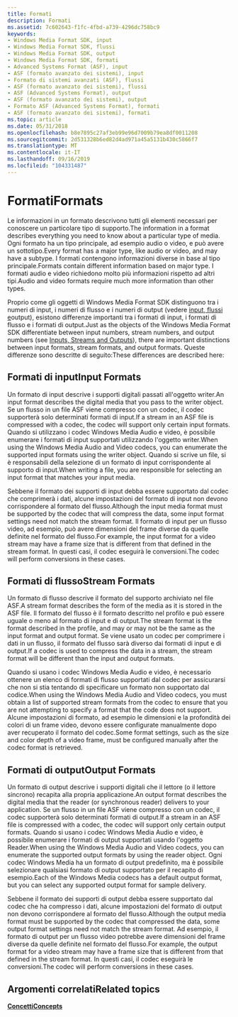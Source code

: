 ```yaml
---
title: Formati
description: Formati
ms.assetid: 7c602643-f1fc-4fbd-a739-4296dc758bc9
keywords:
- Windows Media Format SDK, input
- Windows Media Format SDK, flussi
- Windows Media Format SDK, output
- Windows Media Format SDK, formati
- Advanced Systems Format (ASF), input
- ASF (formato avanzato dei sistemi), input
- Formato di sistemi avanzati (ASF), flussi
- ASF (formato avanzato dei sistemi), flussi
- ASF (Advanced Systems Format), output
- ASF (formato avanzato dei sistemi), output
- Formato ASF (Advanced Systems Format), formati
- ASF (formato avanzato dei sistemi), formati
ms.topic: article
ms.date: 05/31/2018
ms.openlocfilehash: b8e7895c27af3eb99e96d7009b79ea8df0011208
ms.sourcegitcommit: 2d531328b6ed82d4ad971a45a5131b430c5866f7
ms.translationtype: MT
ms.contentlocale: it-IT
ms.lasthandoff: 09/16/2019
ms.locfileid: "104331487"
---
```

# <a name="formats"></a><span data-ttu-id="49d5d-115">Formati</span><span class="sxs-lookup"><span data-stu-id="49d5d-115">Formats</span></span>

<span data-ttu-id="49d5d-116">Le informazioni in un formato descrivono tutti gli elementi necessari per conoscere un particolare tipo di supporto.</span><span class="sxs-lookup"><span data-stu-id="49d5d-116">The information in a format describes everything you need to know about a particular type of media.</span></span> <span data-ttu-id="49d5d-117">Ogni formato ha un tipo principale, ad esempio audio o video, e può avere un sottotipo.</span><span class="sxs-lookup"><span data-stu-id="49d5d-117">Every format has a major type, like audio or video, and may have a subtype.</span></span> <span data-ttu-id="49d5d-118">I formati contengono informazioni diverse in base al tipo principale.</span><span class="sxs-lookup"><span data-stu-id="49d5d-118">Formats contain different information based on major type.</span></span> <span data-ttu-id="49d5d-119">I formati audio e video richiedono molto più informazioni rispetto ad altri tipi.</span><span class="sxs-lookup"><span data-stu-id="49d5d-119">Audio and video formats require much more information than other types.</span></span>

<span data-ttu-id="49d5d-120">Proprio come gli oggetti di Windows Media Format SDK distinguono tra i numeri di input, i numeri di flusso e i numeri di output (vedere [input, flussi e](inputs-streams-and-outputs.md)output), esistono differenze importanti tra i formati di input, i formati di flusso e i formati di output.</span><span class="sxs-lookup"><span data-stu-id="49d5d-120">Just as the objects of the Windows Media Format SDK differentiate between input numbers, stream numbers, and output numbers (see [Inputs, Streams and Outputs](inputs-streams-and-outputs.md)), there are important distinctions between input formats, stream formats, and output formats.</span></span> <span data-ttu-id="49d5d-121">Queste differenze sono descritte di seguito:</span><span class="sxs-lookup"><span data-stu-id="49d5d-121">These differences are described here:</span></span>

## <a name="input-formats"></a><span data-ttu-id="49d5d-122">Formati di input</span><span class="sxs-lookup"><span data-stu-id="49d5d-122">Input Formats</span></span>

<span data-ttu-id="49d5d-123">Un formato di input descrive i supporti digitali passati all'oggetto writer.</span><span class="sxs-lookup"><span data-stu-id="49d5d-123">An input format describes the digital media that you pass to the writer object.</span></span> <span data-ttu-id="49d5d-124">Se un flusso in un file ASF viene compresso con un codec, il codec supporterà solo determinati formati di input.</span><span class="sxs-lookup"><span data-stu-id="49d5d-124">If a stream in an ASF file is compressed with a codec, the codec will support only certain input formats.</span></span> <span data-ttu-id="49d5d-125">Quando si utilizzano i codec Windows Media Audio e video, è possibile enumerare i formati di input supportati utilizzando l'oggetto writer.</span><span class="sxs-lookup"><span data-stu-id="49d5d-125">When using the Windows Media Audio and Video codecs, you can enumerate the supported input formats using the writer object.</span></span> <span data-ttu-id="49d5d-126">Quando si scrive un file, si è responsabili della selezione di un formato di input corrispondente al supporto di input.</span><span class="sxs-lookup"><span data-stu-id="49d5d-126">When writing a file, you are responsible for selecting an input format that matches your input media.</span></span>

<span data-ttu-id="49d5d-127">Sebbene il formato dei supporti di input debba essere supportato dal codec che comprimerà i dati, alcune impostazioni del formato di input non devono corrispondere al formato del flusso.</span><span class="sxs-lookup"><span data-stu-id="49d5d-127">Although the input media format must be supported by the codec that will compress the data, some input format settings need not match the stream format.</span></span> <span data-ttu-id="49d5d-128">Il formato di input per un flusso video, ad esempio, può avere dimensioni del frame diverse da quelle definite nel formato del flusso.</span><span class="sxs-lookup"><span data-stu-id="49d5d-128">For example, the input format for a video stream may have a frame size that is different from that defined in the stream format.</span></span> <span data-ttu-id="49d5d-129">In questi casi, il codec eseguirà le conversioni.</span><span class="sxs-lookup"><span data-stu-id="49d5d-129">The codec will perform conversions in these cases.</span></span>

## <a name="stream-formats"></a><span data-ttu-id="49d5d-130">Formati di flusso</span><span class="sxs-lookup"><span data-stu-id="49d5d-130">Stream Formats</span></span>

<span data-ttu-id="49d5d-131">Un formato di flusso descrive il formato del supporto archiviato nel file ASF.</span><span class="sxs-lookup"><span data-stu-id="49d5d-131">A stream format describes the form of the media as it is stored in the ASF file.</span></span> <span data-ttu-id="49d5d-132">Il formato del flusso è il formato descritto nel profilo e può essere uguale o meno al formato di input e di output.</span><span class="sxs-lookup"><span data-stu-id="49d5d-132">The stream format is the format described in the profile, and may or may not be the same as the input format and output format.</span></span> <span data-ttu-id="49d5d-133">Se viene usato un codec per comprimere i dati in un flusso, il formato del flusso sarà diverso dai formati di input e di output.</span><span class="sxs-lookup"><span data-stu-id="49d5d-133">If a codec is used to compress the data in a stream, the stream format will be different than the input and output formats.</span></span>

<span data-ttu-id="49d5d-134">Quando si usano i codec Windows Media Audio e video, è necessario ottenere un elenco di formati di flusso supportati dal codec per assicurarsi che non si stia tentando di specificare un formato non supportato dal codice.</span><span class="sxs-lookup"><span data-stu-id="49d5d-134">When using the Windows Media Audio and Video codecs, you must obtain a list of supported stream formats from the codec to ensure that you are not attempting to specify a format that the code does not support.</span></span> <span data-ttu-id="49d5d-135">Alcune impostazioni di formato, ad esempio le dimensioni e la profondità dei colori di un frame video, devono essere configurate manualmente dopo aver recuperato il formato del codec.</span><span class="sxs-lookup"><span data-stu-id="49d5d-135">Some format settings, such as the size and color depth of a video frame, must be configured manually after the codec format is retrieved.</span></span>

## <a name="output-formats"></a><span data-ttu-id="49d5d-136">Formati di output</span><span class="sxs-lookup"><span data-stu-id="49d5d-136">Output Formats</span></span>

<span data-ttu-id="49d5d-137">Un formato di output descrive i supporti digitali che il lettore (o il lettore sincrono) recapita alla propria applicazione.</span><span class="sxs-lookup"><span data-stu-id="49d5d-137">An output format describes the digital media that the reader (or synchronous reader) delivers to your application.</span></span> <span data-ttu-id="49d5d-138">Se un flusso in un file ASF viene compresso con un codec, il codec supporterà solo determinati formati di output.</span><span class="sxs-lookup"><span data-stu-id="49d5d-138">If a stream in an ASF file is compressed with a codec, the codec will support only certain output formats.</span></span> <span data-ttu-id="49d5d-139">Quando si usano i codec Windows Media Audio e video, è possibile enumerare i formati di output supportati usando l'oggetto Reader.</span><span class="sxs-lookup"><span data-stu-id="49d5d-139">When using the Windows Media Audio and Video codecs, you can enumerate the supported output formats by using the reader object.</span></span> <span data-ttu-id="49d5d-140">Ogni codec Windows Media ha un formato di output predefinito, ma è possibile selezionare qualsiasi formato di output supportato per il recapito di esempio.</span><span class="sxs-lookup"><span data-stu-id="49d5d-140">Each of the Windows Media codecs has a default output format, but you can select any supported output format for sample delivery.</span></span>

<span data-ttu-id="49d5d-141">Sebbene il formato dei supporti di output debba essere supportato dal codec che ha compresso i dati, alcune impostazioni del formato di output non devono corrispondere al formato del flusso.</span><span class="sxs-lookup"><span data-stu-id="49d5d-141">Although the output media format must be supported by the codec that compressed the data, some output format settings need not match the stream format.</span></span> <span data-ttu-id="49d5d-142">Ad esempio, il formato di output per un flusso video potrebbe avere dimensioni del frame diverse da quelle definite nel formato del flusso.</span><span class="sxs-lookup"><span data-stu-id="49d5d-142">For example, the output format for a video stream may have a frame size that is different from that defined in the stream format.</span></span> <span data-ttu-id="49d5d-143">In questi casi, il codec eseguirà le conversioni.</span><span class="sxs-lookup"><span data-stu-id="49d5d-143">The codec will perform conversions in these cases.</span></span>

## <a name="related-topics"></a><span data-ttu-id="49d5d-144">Argomenti correlati</span><span class="sxs-lookup"><span data-stu-id="49d5d-144">Related topics</span></span>

<dl> <dt>

[<span data-ttu-id="49d5d-145">**Concetti**</span><span class="sxs-lookup"><span data-stu-id="49d5d-145">**Concepts**</span></span>](concepts.md)
</dt> </dl>

 

 




